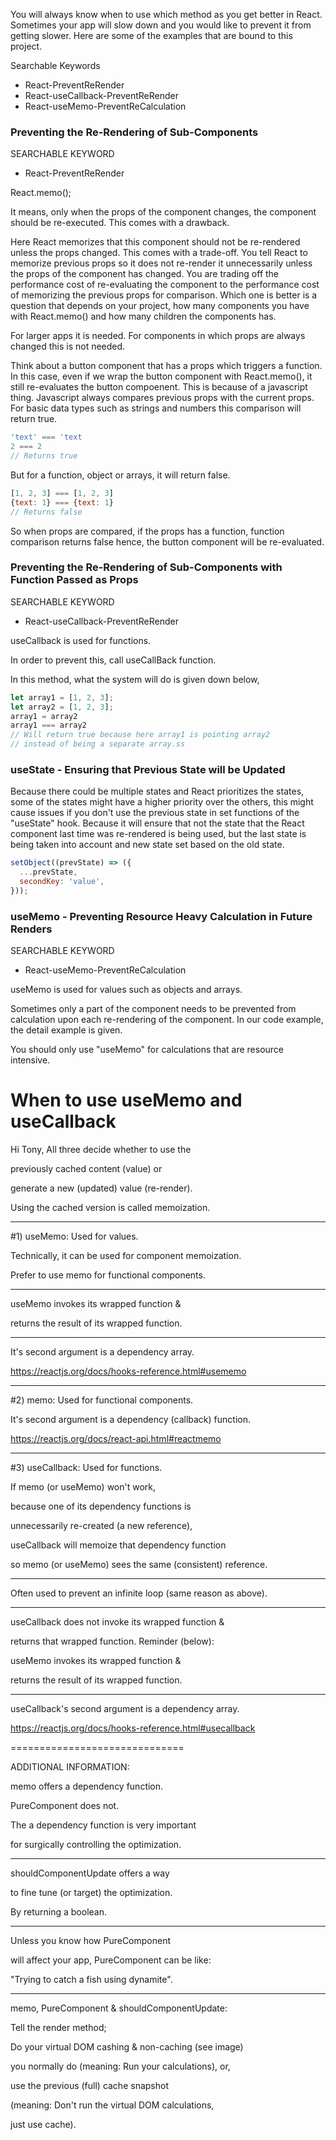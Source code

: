 You will always know when to use which method as you get better in React. Sometimes your app will slow down and you would like to prevent it from getting slower. Here are some of the examples that are bound to this project.

Searchable Keywords
- React-PreventReRender
- React-useCallback-PreventReRender
- React-useMemo-PreventReCalculation

### Preventing the Re-Rendering of Sub-Components
SEARCHABLE KEYWORD  
- React-PreventReRender

React.memo();

It means, only when the props of the component changes, the component should be re-executed. This comes with a drawback.

Here React memorizes that this component should not be re-rendered unless the props changed. This comes with a trade-off. You tell React to memorize previous props so it does not re-render it unnecessarily unless the props of the component has changed. You are trading off the performance cost of re-evaluating the component to the performance cost of memorizing the previous props for comparison. Which one is better is a question that depends on your project, how many components you have with React.memo() and how many children the components has.

For larger apps it is needed.
For components in which props are always changed this is not needed.

Think about a button component that has a props which triggers a function. In this case, even if we wrap the button component with React.memo(), it still re-evaluates the button compoenent. This is because of a javascript thing. Javascript always compares previous props with the current props. For basic data types such as strings and numbers this comparison will return true.

```javascript
'text' === 'text
2 === 2
// Returns true
```

But for a function, object or arrays, it will return false.
```javascript
[1, 2, 3] === [1, 2, 3]
{text: 1} === {text: 1}
// Returns false
```


So when props are compared, if the props has a function, function comparison returns false hence, the button component will be re-evaluated.

### Preventing the Re-Rendering of Sub-Components with Function Passed as Props
SEARCHABLE KEYWORD  
- React-useCallback-PreventReRender

useCallback is used for functions.

In order to prevent this, call useCallBack function.

In this method, what the system will do is given down below,

```javascript
let array1 = [1, 2, 3];
let array2 = [1, 2, 3];
array1 = array2
array1 === array2
// Will return true because here array1 is pointing array2 
// instead of being a separate array.ss
```

### useState - Ensuring that Previous State will be Updated
Because there could be multiple states and React prioritizes the states, some of the states might have a higher priority over the others, this might cause issues if you don't use the previous state in set functions of the "useState" hook. Because it will ensure that not the state that the React component last time was re-rendered is being used, but the last state is being taken into account and new state set based on the old state.

```javascript
setObject((prevState) => ({
  ...prevState,
  secondKey: 'value',
}));
```

### useMemo - Preventing Resource Heavy Calculation in Future Renders
SEARCHABLE KEYWORD  
- React-useMemo-PreventReCalculation

useMemo is used for values such as objects and arrays.

Sometimes only a part of the component needs to be prevented from calculation upon each re-rendering of the component. In our code example, the detail example is given.

You should only use "useMemo" for calculations that are resource intensive.



# When to use useMemo and useCallback

Hi Tony,  All three decide whether to use the

previously cached content (value) or

generate a new (updated) value (re-render).

Using the cached version is called memoization.

-----------------------------------------

#1)  useMemo:  Used for values.

Technically,  it can be used for component memoization.

Prefer to use memo for functional components.

- - - - - - - - -

useMemo invokes its wrapped function &

returns the result of its wrapped function.

- - - - - - - - -

It's second argument is a dependency array.

https://reactjs.org/docs/hooks-reference.html#usememo

-----------------------------------------

#2)  memo:  Used for functional components.

It's second argument is a dependency (callback) function.

https://reactjs.org/docs/react-api.html#reactmemo

-----------------------------------------

#3)  useCallback:  Used for functions.

If memo (or useMemo) won't work,

because one of its dependency functions is

unnecessarily re-created (a new reference), 

useCallback will memoize that dependency function

so memo (or useMemo) sees the same (consistent) reference.

- - - - - - - - -

Often used to prevent an infinite loop (same reason as above).

- - - - - - - - -

useCallback does not invoke its wrapped function &

returns that wrapped function.   Reminder (below):

useMemo invokes its wrapped function &

returns the result of its wrapped function.

- - - - - - - - -

useCallback's second argument is a dependency array.

https://reactjs.org/docs/hooks-reference.html#usecallback

==============================

ADDITIONAL  INFORMATION:

memo offers a dependency function.

PureComponent does not.

The a dependency function is very important

for surgically controlling the optimization.

- - - - - - - - - - - - - - - - -

shouldComponentUpdate offers a way

to fine tune (or target) the optimization.

By returning a boolean.

- - - - - - - - - - - - - - - - -

Unless you know how PureComponent

will affect your app,  PureComponent can be like:

"Trying to catch a fish using dynamite".

---------------------------------------

memo,  PureComponent & shouldComponentUpdate:

Tell the render method;

Do your virtual DOM cashing & non-caching (see image)

you normally do (meaning:  Run your calculations),  or,

use the previous (full) cache snapshot

(meaning:  Don't run the virtual DOM calculations, 

just use cache).